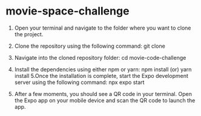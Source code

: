 # movie-space-challenge

1. Open your terminal and navigate to the folder where you want to clone the project.
2. Clone the repository using the following command:
        git clone <repo-url>
3. Navigate into the cloned repository folder: 
        cd movie-code-challenge
  
4. Install the dependencies using either npm or yarn:
      npm install  (or)
      yarn install
5.Once the installation is complete, start the Expo development server using the following command:
      npx expo start
  
6. After a few moments, you should see a QR code in your terminal. 
   Open the Expo app on your mobile device and scan the QR code to launch the app.

